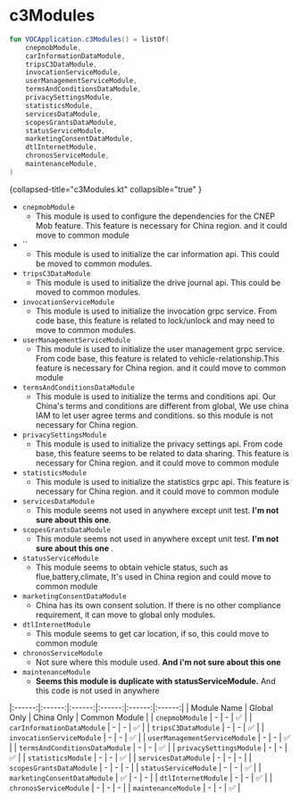 # c3Modules
```Kotlin
fun VOCApplication.c3Modules() = listOf(
    cnepmobModule,
    carInformationDataModule,
    tripsC3DataModule,
    invocationServiceModule,
    userManagementServiceModule,
    termsAndConditionsDataModule,
    privacySettingsModule,
    statisticsModule,
    servicesDataModule,
    scopesGrantsDataModule,
    statusServiceModule,
    marketingConsentDataModule,
    dtlInternetModule,
    chronosServiceModule,
    maintenanceModule,
)
```
{collapsed-title="c3Modules.kt" collapsible="true" }

* `cnepmobModule`
  * This module is used to configure the dependencies for the CNEP Mob feature. This feature is necessary for China region.
  and it could move to common module
* ``
  * This module is used to initialize the car information api. This could be moved to common modules. 
* `tripsC3DataModule`
  * This module is used to initialize the drive journal api. This could be moved to common modules.
* `invocationServiceModule`
  * This module is used to initialize the invocation grpc service. From code base, this feature is related to lock/unlock
  and may need to move to common modules.
* `userManagementServiceModule`
    * This module is used to initialize the user management grpc service. From code base, this feature is related to vehicle-relationship.This feature is necessary for China region.
  and it could move to common module
* `termsAndConditionsDataModule`
    * This module is used to initialize the terms and conditions api. Our China's terms and conditions are different from global, We use china IAM to let user agree terms and conditions.
  so this module is not necessary for China region.
* `privacySettingsModule`
    * This module is used to initialize the privacy settings api. From code base, this feature seems to be related to data sharing. This feature is necessary for China region.
    and it could move to common module
* `statisticsModule`
    * This module is used to initialize the statistics grpc api. This feature is necessary for China region.
    and it could move to common module
* `servicesDataModule`
  * This module seems not used in anywhere except unit test. **I'm not sure about this one**.
* `scopesGrantsDataModule`
    * This module seems not used in anywhere except unit test. **I'm not sure about this one** .
* `statusServiceModule`
  * This module seems to obtain vehicle status, such as flue,battery,climate, It's used in China region and could move to common module
* `marketingConsentDataModule`
  * China has its own consent solution. If there is no other compliance requirement, it can move to global only modules.
* `dtlInternetModule`
  * This module seems to get car location, if so, this could move to common module
* `chronosServiceModule`
  * Not sure where this module used. **And i'm not sure about this one**
* `maintenanceModule`
  * **Seems this module is duplicate with statusServiceModule.** And this code is not used in anywhere


|:------:|:------:|:------:|:------:|:------:|:------:|
| Module Name | Global Only | China Only | Common Module |
| `cnepmobModule` | - | - | ✅ |
| `carInformationDataModule` | - | - | ✅ |
| `tripsC3DataModule` | - | - | ✅ |
| `invocationServiceModule` | - | - | ✅ |
| `userManagementServiceModule` | - | - | ✅ |
| `termsAndConditionsDataModule` | - | - | ✅ |
| `privacySettingsModule` | - | - | ✅ |
| `statisticsModule` | - | - | ✅ |
| `servicesDataModule` | - | - | - |
| `scopesGrantsDataModule` | - | - | - |
| `statusServiceModule` | - | - | ✅ |
| `marketingConsentDataModule` | ✅ | - | - |
| `dtlInternetModule` | - | - | ✅ |
| `chronosServiceModule` | - | - | - |
| `maintenanceModule` | - | - | ✅ |
